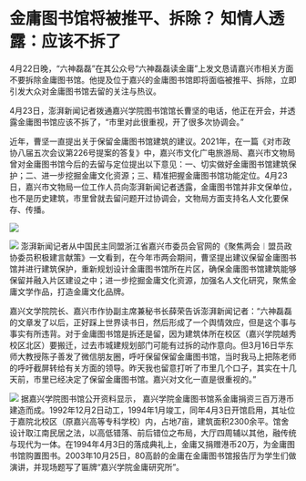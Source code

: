 # 金庸图书馆将被推平、拆除？ 知情人透露：应该不拆了

4月22日晚，“六神磊磊”在其公众号“六神磊磊读金庸”上发文恳请嘉兴市相关方面不要拆除金庸图书馆。他提及位于嘉兴的金庸图书馆即将面临被推平、拆除，立即引发大众对金庸图书馆去留的关注与热议。

4月23日，澎湃新闻记者拨通嘉兴学院图书馆馆长曹坚的电话，他正在开会，并透露金庸图书馆应该不拆了，“市里对此很重视，开了很多次协调会。”

近年，曹坚一直提出关于保留金庸图书馆建筑的建议。2021年，在一篇《对市政协八届五次会议第226号提案的答复》中，嘉兴市文化广电旅游局、嘉兴市文物局曾对金庸图书馆今后的去留与定位提出以下意见：一、切实做好金庸图书馆建筑保护；二、进一步挖掘金庸文化资源；三、精准把握金庸图书馆功能定位。4月23日，嘉兴市文物局一位工作人员向澎湃新闻记者透露，金庸图书馆并非文保单位，也不是历史建筑，市里曾就去留问题开过协调会，文物局方面支持名人文化要保存、传播。

![](https://inews.gtimg.com/om_bt/OAwWlZ4Z4A22iLg0BNyUdqYMZj_ypGzYxn0_JpCyzY68YAA/1000)

![](https://inews.gtimg.com/om_bt/OpXc9w93HZ7kexP1Y0enx8ka4jIbOHIwQUiCeelsumh1EAA/1000)
澎湃新闻记者从中国民主同盟浙江省嘉兴市委员会官网的《聚焦两会︱盟员政协委员积极建言献策》一文看到，在今年市两会期间，曹坚提出建议保留金庸图书馆并进行建筑保护，重新规划设计金庸图书馆所在片区，确保金庸图书馆建筑能够保留并融入片区建设之中；进一步挖掘金庸文化资源，加强名人文化研究，聚焦金庸文学作品，打造金庸文化品牌。

嘉兴文学院院长、嘉兴市作协副主席兼秘书长薛荣告诉澎湃新闻记者：“六神磊磊的文章发了以后，正好踩上世界读书日，然后形成了一个舆情效应，但是这个事与事实有所违背。对于金庸图书馆是拆还是留，因为建筑体所在校区（嘉兴学院越秀校区北区）要搬迁，过去市城建规划部门可能有过拆的动作意向。但3月16日华东师大教授陈子善发了微信朋友圈，呼吁保留保留金庸图书馆，当时我马上把陈老师的呼吁截屏转给有关方面的领导。昨天我也留意打听了市里几个口子，其实在十几天前，市里已经决定了保留金庸图书馆。嘉兴对文化一直是很重视的。”

![](https://inews.gtimg.com/om_bt/Orw4ah5k7V5V9LMtdTpK_el6knqnvXPEiLNGIC8BIDMSEAA/1000)
据嘉兴学院图书馆公开资料显示，
嘉兴学院金庸图书馆系金庸捐资三百万港币建造而成。1992年12月2日动工，1994年1月竣工，同年4月3日开馆启用，其址位于嘉院北校区（原嘉兴高等专科学校）内，占地7亩，建筑面积2300余平。馆舍设计取江南民居之法，以高低错落、前后错位之布局，大厅四周辅以其他，融传统与现代为一体。在1994年4月3日的落成典礼上，金庸又捐赠港币20万，为金庸图书馆购置图书。2003年10月25日，80高龄的金庸在金庸图书馆报告厅为学生们做演讲，并现场题写了匾牌“嘉兴学院金庸研究所”。


